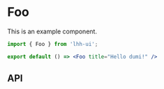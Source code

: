 # Foo

This is an example component.

```jsx
import { Foo } from 'lhh-ui';

export default () => <Foo title="Hello dumi!" />
```

## API

<API id="Foo"></API>
